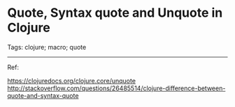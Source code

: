 # Quote, Syntax quote and Unquote in Clojure
Tags: clojure; macro; quote

------


Ref:

https://clojuredocs.org/clojure.core/unquote
http://stackoverflow.com/questions/26485514/clojure-difference-between-quote-and-syntax-quote
